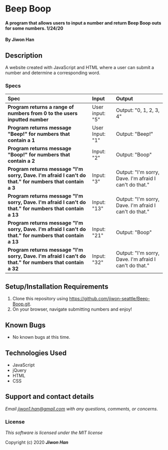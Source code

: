 # Beep Boop

#### A program that allows users to input a number and return Beep Boop outs for some numbers. 1/24/20

#### By **Jiwon Han**

## Description

A website created with JavaScript and HTML where a user can submit a number and determine a corresponding word.


### Specs
| Spec | Input | Output |
| :-------------     | :------------- | :------------- |
| **Program returns a range of numbers from 0 to the users inputted number** | User input: "5" | Output: "0, 1, 2, 3, 4" |
| **Program returns message "Beep!" for numbers that contain a 1**| User Input: "1" | Output: "Beep!" |
| **Program returns message "Boop!" for numbers that contain a 2**| Input: "2" | Output: "Boop" |
| **Program returns message "I'm sorry, Dave. I'm afraid I can't do that." for numbers that contain a 3** | Input: "3" | Output: "I'm sorry, Dave. I'm afraid I can't do that."|
| **Program returns message "I'm sorry, Dave. I'm afraid I can't do that." for numbers that contain a 13**| Input: "13" | Output: "I'm sorry, Dave. I'm afraid I can't do that." |
| **Program returns message "I'm sorry, Dave. I'm afraid I can't do that." for numbers that contain a 13**| Input: "21" | Output: "Boop" |
| **Program returns message "I'm sorry, Dave. I'm afraid I can't do that." for numbers that contain a 32**| Input: "32" | Output: "I'm sorry, Dave. I'm afraid I can't do that." |

## Setup/Installation Requirements

1. Clone this repository using https://github.com/jiwon-seattle/Beep-Boop.git.
2. On your browser, navigate submitting numbers and enjoy!

## Known Bugs
* No known bugs at this time.

## Technologies Used
* JavaScript
* jQuery
* HTML
* CSS

## Support and contact details

_Email jiwon1.han@gmail.com with any questions, comments, or concerns._

### License

*This software is licensed under the MIT license*

Copyright (c) 2020 **_Jiwon Han_**
